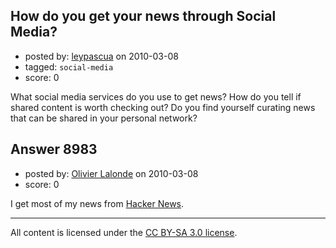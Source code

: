 ## How do you get your news through Social Media?

- posted by: [leypascua](https://stackexchange.com/users/-1/2796-leypascua) on 2010-03-08
- tagged: `social-media`
- score: 0

What social media services do you use to get news? How do you tell if shared content is worth checking out? Do you find yourself curating news that can be shared in your personal network?


## Answer 8983

- posted by: [Olivier Lalonde](https://stackexchange.com/users/-1/1030-olivier-lalonde) on 2010-03-08
- score: 0

<p>I get most of my news from <a href="http://news.ycombinator.com/news" rel="nofollow">Hacker News</a>.</p>




---

All content is licensed under the [CC BY-SA 3.0 license](https://creativecommons.org/licenses/by-sa/3.0/).
